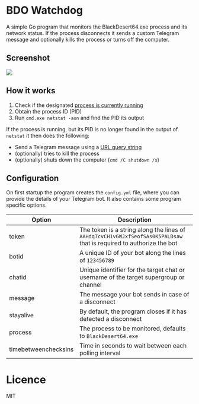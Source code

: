 # BDO Watchdog

A simple Go program that monitors the BlackDesert64.exe process and its network status. If the process disconnects it sends a custom Telegram message and optionally kills the process or turns off the computer.

## Screenshot 

![](http://i68.tinypic.com/5tuuld.png)

## How it works

1. Check if the designated [process is currently running](https://github.com/mitchellh/go-ps)
2. Obtain the process ID (PID)
3. Run `cmd.exe netstat -aon` and find the PID its output

If the process is running, but its PID is no longer found in the output of `netstat` it then does the following:

- Send a Telegram message using a [URL query string](https://core.telegram.org/bots/api#making-requests)
- (optionally) tries to kill the process
- (optionally) shuts down the computer (`cmd /C shutdown /s`)

## Configuration

On first startup the program creates the `config.yml` file, where you can provide the details of your Telegram bot. It also contains some program specific options.

Option | Description
-------| -----------
token | The token is a string along the lines of `AAHdqTcvCH1vGWJxfSeofSAs0K5PALDsaw` that is required to authorize the bot
botid | A unique ID of your bot along the lines of `123456789`
chatid | Unique identifier for the target chat or username of the target supergroup or channel
message | The message your bot sends in case of a disconnect
stayalive | By default, the program closes if it has detected a disconnect
process | The process to be monitored, defaults to `BlackDesert64.exe`
timebetweenchecksins | Time in seconds to wait between each polling interval

# Licence
MIT
